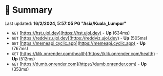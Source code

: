 # 📖 Summary
Last updated: **16/2/2024, 5:57:05 PG "Asia/Kuala_Lumpur"**

- `GET` [https://hst.ujol.dev](https://hst.ujol.dev) - **Up** (634ms)
- `GET` [https://reddviz.ujol.dev](https://reddviz.ujol.dev) - **Up** (505ms)
- `GET` [https://memeapi.cyclic.app](https://memeapi.cyclic.app) - **Up** (767ms)
- `GET` [https://klik.onrender.com/health](https://klik.onrender.com/health) - **Up** (512ms)
- `GET` [https://dumb.onrender.com](https://dumb.onrender.com) - **Up** (353ms)

